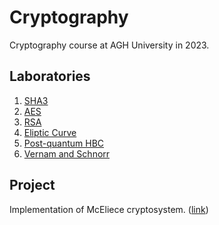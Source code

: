 # Cryptography

Cryptography course at AGH University in 2023.

## Laboratories

1. [SHA3](labs/Kryptografia_1.ipynb)
2. [AES](labs/Kryptografia_2.ipynb)
3. [RSA](labs/Kryptografia_3.ipynb)
4. [Eliptic Curve](labs/Kryptografia_4.ipynb)
5. [Post-quantum HBC](labs/Kryptografia_5.ipynb)
6. [Vernam and Schnorr](labs/Kryptografia_6.ipynb)

## Project

Implementation of McEliece cryptosystem. ([link](classic-mceliece))
